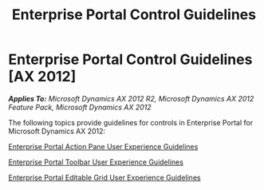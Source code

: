 ﻿---
title: Enterprise Portal Control Guidelines
TOCTitle: Enterprise Portal Control Guidelines
ms:assetid: fc400181-d192-4595-9a40-f18dfa72add2
ms:mtpsurl: https://msdn.microsoft.com/en-us/library/Gg886618(v=AX.60)
ms:contentKeyID: 35267982
ms.date: 11/07/2012
mtps_version: v=AX.60
---

# Enterprise Portal Control Guidelines [AX 2012]


_**Applies To:** Microsoft Dynamics AX 2012 R2, Microsoft Dynamics AX 2012 Feature Pack, Microsoft Dynamics AX 2012_

The following topics provide guidelines for controls in Enterprise Portal for Microsoft Dynamics AX 2012:

[Enterprise Portal Action Pane User Experience Guidelines](enterprise-portal-action-pane-user-experience-guidelines.md)

[Enterprise Portal Toolbar User Experience Guidelines](enterprise-portal-toolbar-user-experience-guidelines.md)

[Enterprise Portal Editable Grid User Experience Guidelines](enterprise-portal-editable-grid-user-experience-guidelines.md)

